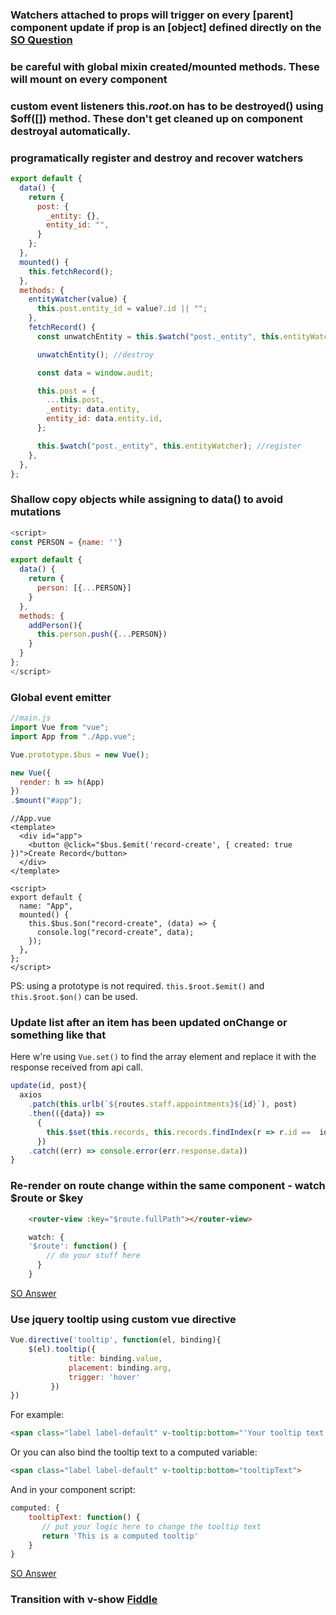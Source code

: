 ### Watchers attached to props will trigger on every [parent] component update if prop is an [object] defined directly on the <child :p="{}"> [SO Question](https://stackoverflow.com/q/63953539/2923388)

### be careful with global mixin created/mounted methods. These will mount on every component

### custom event listeners this.$root.$on has to be destroyed() using $off([]) method. These don't get cleaned up on component destroyal automatically.

### programatically register and destroy and recover watchers
```js
export default {
  data() {
    return {
      post: {
        _entity: {},
        entity_id: "",
      }
    };
  },
  mounted() {
    this.fetchRecord();
  },
  methods: {
    entityWatcher(value) {
      this.post.entity_id = value?.id || "";
    },
    fetchRecord() {
      const unwatchEntity = this.$watch("post._entity", this.entityWatcher); //register

      unwatchEntity(); //destroy

      const data = window.audit;

      this.post = {
        ...this.post,
        _entity: data.entity,
        entity_id: data.entity.id,
      };

      this.$watch("post._entity", this.entityWatcher); //register
    },
  },
};
```

### Shallow copy objects while assigning to data() to avoid mutations
```js
<script>
const PERSON = {name: ''}

export default {
  data() {
    return {
      person: [{...PERSON}]
    }
  },
  methods: {
    addPerson(){
      this.person.push({...PERSON})
    }
  }
};
</script>
```


### Global event emitter

```js
//main.js
import Vue from "vue";
import App from "./App.vue";

Vue.prototype.$bus = new Vue();

new Vue({
  render: h => h(App)
})
.$mount("#app");
```

```vue
//App.vue
<template>
  <div id="app">
    <button @click="$bus.$emit('record-create', { created: true })">Create Record</button>
  </div>
</template>

<script>
export default {
  name: "App",
  mounted() {
    this.$bus.$on("record-create", (data) => {
      console.log("record-create", data);
    });
  },
};
</script>
```
PS: using a prototype is not required. `this.$root.$emit()` and `this.$root.$on()` can be used.

### Update list after an item has been updated onChange or something like that
Here w're using `Vue.set()` to find the array element and replace it with the response received from api call. 
```js
update(id, post){
  axios
    .patch(this.urlb(`${routes.staff.appointments}${id}`), post)
    .then(({data}) => 
      {
        this.$set(this.records, this.records.findIndex(r => r.id ==  id), data)
      })
    .catch((err) => console.error(err.response.data))
}
```

### Re-render on route change within the same component - watch $route or $key
```html
    <router-view :key="$route.fullPath"></router-view>
```
```js
    watch: {
    '$route': function() {
        // do your stuff here
      }
    }
```
[SO Answer](https://stackoverflow.com/questions/45372518/vue-js-component-doesnt-rerender-on-the-same-page)

### Use jquery tooltip using custom vue directive

```js
Vue.directive('tooltip', function(el, binding){
    $(el).tooltip({
             title: binding.value,
             placement: binding.arg,
             trigger: 'hover'             
         })
})
```
For example:
```html
<span class="label label-default" v-tooltip:bottom="'Your tooltip text'">
```
Or you can also bind the tooltip text to a computed variable:
```html
<span class="label label-default" v-tooltip:bottom="tooltipText">
```
And in your component script:
```js
computed: {
    tooltipText: function() {
       // put your logic here to change the tooltip text
       return 'This is a computed tooltip'
    }
}
```

[SO Answer](https://stackoverflow.com/questions/37078423/how-can-add-bootstrap-tooltip-inside-vue-js)


### Transition with v-show [Fiddle](http://jsfiddle.net/eywraw8t/355190/)
